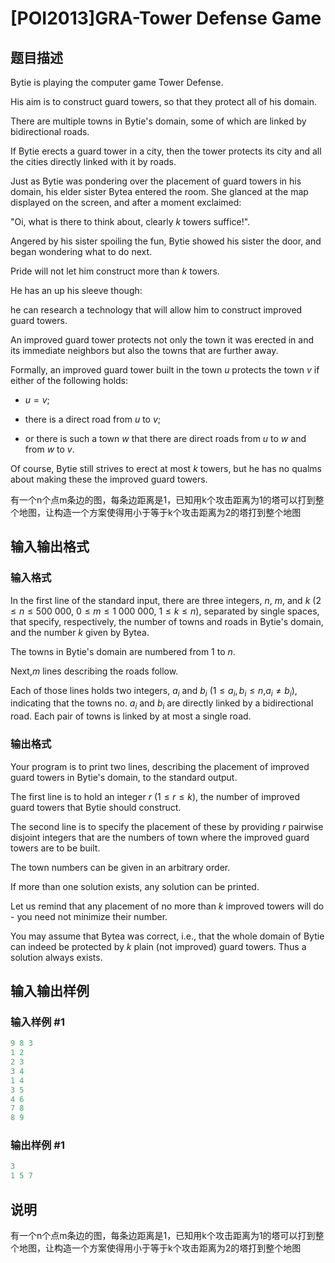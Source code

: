 # [POI2013]GRA-Tower Defense Game

## 题目描述

Bytie is playing the computer game Tower Defense.

His aim is to construct guard towers, so that they protect all of his domain.

There are multiple towns in Bytie's domain, some of which are linked by bidirectional roads.

If Bytie erects a guard tower in a city, then the tower protects its city and all the cities directly linked with it by roads.

Just as Bytie was pondering over the placement of guard towers in his domain, his elder sister Bytea entered the room. She glanced at the map displayed on the screen, and after a moment exclaimed:

"Oi, what is there to think about, clearly $k$ towers suffice!".

Angered by his sister spoiling the fun, Bytie showed his sister the door, and began wondering what to do next.

Pride will not let him construct more than $k$ towers.

He has an up his sleeve though:

he can research a technology that will allow him to construct improved guard towers.

An improved guard tower protects not only the town it was erected in and its immediate neighbors but also the towns that are further away.

Formally, an improved guard tower built in the town $u$ protects the town $v$ if either of the following holds:

- $u=v$;

- there is a direct road from $u$ to $v$;

- or there is such a town $w$ that there are direct roads from $u$ to $w$ and from $w$ to $v$.

Of course, Bytie still strives to erect at most $k$ towers, but he has no qualms about making these the improved guard towers.

有一个n个点m条边的图，每条边距离是1，已知用k个攻击距离为1的塔可以打到整个地图，让构造一个方案使得用小于等于k个攻击距离为2的塔打到整个地图

## 输入输出格式

### 输入格式

In the first line of the standard input, there are three integers, $n$, $m$, and $k$ ($2\le n\le 500\ 000$, $0\le m\le 1\ 000\ 000$, $1\le k\le n$), separated by single spaces, that specify, respectively, the number of towns and roads in Bytie's domain, and the number $k$ given by Bytea.

The towns in Bytie's domain are numbered from 1 to $n$.

Next,$m$ lines describing the roads follow.

Each of those lines holds two integers, $a_i$ and $b_i$ ($1\le a_i,b_i\le n$,$a_i\ne b_i$), indicating that the towns no. $a_i$ and $b_i$ are directly linked by a bidirectional road. Each pair of towns is linked by at most a single road.

### 输出格式

Your program is to print two lines, describing the placement of improved guard towers in Bytie's domain, to the standard output.

The first line is to hold an integer $r$ ($1\le r\le k$), the number of improved guard towers that Bytie should construct.

The second line is to specify the placement of these by providing $r$ pairwise disjoint integers that are the numbers of town where the improved guard towers are to be built.

The town numbers can be given in an arbitrary order.

If more than one solution exists, any solution can be printed.

Let us remind that any placement of no more than $k$ improved towers will do - you need not minimize their number.

You may assume that Bytea was correct, i.e., that the whole domain of Bytie can indeed be protected by $k$ plain (not improved) guard towers. Thus a solution always exists.

## 输入输出样例

### 输入样例 #1

```cpp
9 8 3
1 2
2 3
3 4
1 4
3 5
4 6
7 8
8 9

```
### 输出样例 #1

```cpp
3
1 5 7 

```
## 说明

有一个n个点m条边的图，每条边距离是1，已知用k个攻击距离为1的塔可以打到整个地图，让构造一个方案使得用小于等于k个攻击距离为2的塔打到整个地图

